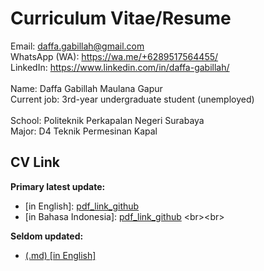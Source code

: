 # Curriculum Vitae/Resume
Email: daffa.gabillah@gmail.com<br>
WhatsApp (WA): https://wa.me/+6289517564455/<br>
LinkedIn: https://www.linkedin.com/in/daffa-gabillah/<br>
<br>
Name: Daffa Gabillah Maulana Gapur<br>
Current job: 3rd-year undergraduate student (unemployed)<br>
<br>
School: Politeknik Perkapalan Negeri Surabaya<br>
Major: D4 Teknik Permesinan Kapal<br>

## CV Link
**Primary latest update:**<br>
- [in English]: <!-- [pdf_link_gdrive](), --> [pdf_link_github](https://github.com/gabillah/cv/blob/main/(.pdf)%20Gabillah%20-%20CV%20-%20English%20-%20General.pdf)
- [in Bahasa Indonesia]: <!-- [pdf_link_gdrive](), --> [pdf_link_github](https://github.com/gabillah/cv/blob/main/(.pdf)%20Gabillah%20-%20CV%20-%20Indonesia%20-%20Umum.pdf)
<br><br>

**Seldom updated:**<br>
- [(.md) [in English]](https://github.com/gabillah/CV/blob/main/(.md)%20Gabillah%20-%20CV%20-%20English%20-%20General.md#curriculum-vitae)
